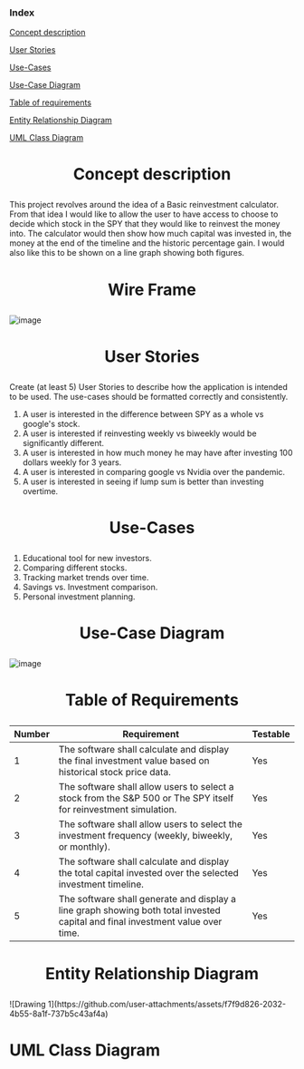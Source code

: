 ### Index

[Concept description](#concept-description)

[User Stories](#user-stories)

[Use-Cases](#use-cases)

[Use-Case Diagram](#use-case-diagram)

[Table of requirements](#table-of-requirements)

[Entity Relationship Diagram](#table-of-requirements)

[UML Class Diagram](#table-of-requirements)



<h1><p align="center">Concept description</p></h1>

This project revolves around the idea of a Basic reinvestment calculator. From that idea I would like to allow the user to have access to choose to decide which stock in the SPY that they would like to reinvest the money into. The calculator would then show how much capital was invested in, the money at the end of the timeline and the historic percentage gain. I would also like this to be shown on a line graph showing both figures.

<h1><p align="center">Wire Frame</p></h1>                       


![image](https://github.com/user-attachments/assets/486e9c2f-2699-4c3f-ab45-b748b4f2d15f)


<h1><p align="center">User Stories</p></h1>

Create (at least 5) User Stories to describe how the application is intended to be used.
The use-cases should be formatted correctly and consistently.
1.	A user is interested in the difference between SPY as a whole vs google's stock.
2.	A user is interested if reinvesting weekly vs biweekly would be significantly different. 
3.	A user is interested in how much money he may have after investing 100 dollars weekly for 3 years.
4.	A user is interested in comparing google vs Nvidia over the pandemic. 
5.	A user is interested in seeing if lump sum is better than investing overtime.
   
<h1><p align="center">Use-Cases</p></h1>                

1.	Educational tool for new investors.
2.	Comparing different stocks.
3.	Tracking market trends over time.
4.	Savings vs. Investment comparison.
5.	Personal investment planning.


<h1><p align="center">Use-Case Diagram</p></h1>
  
![image](https://github.com/user-attachments/assets/9c7d90e0-ccba-432b-bab6-f2327a0ad2e9)

<h1><p align="center">Table of Requirements</p></h1>

Number | Requirement | Testable |
--- | --- |  --- |
1 | The software shall calculate and display the final investment value based on historical stock price data. | Yes |
2 | The software shall allow users to select a stock from the S&P 500 or The SPY itself for reinvestment simulation. |  Yes |
3 | The software shall allow users to select the investment frequency (weekly, biweekly, or monthly). |  Yes |
4 | The software shall calculate and display the total capital invested over the selected investment timeline. |  Yes |
5 | The software shall generate and display a line graph showing both total invested capital and final investment value over time. |  Yes |

<h1><p align="center">Entity Relationship Diagram</p></h1>
![Drawing 1](https://github.com/user-attachments/assets/f7f9d826-2032-4b55-8a1f-737b5c43af4a)


<h1><p align="center"></p>UML Class Diagram</h1>
